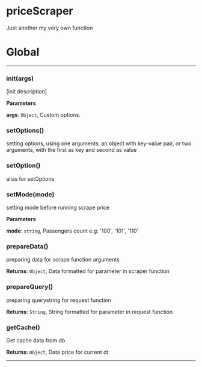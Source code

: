 priceScraper
============

Just another my very own function
# Global





* * *

### init(args) 

[init description]

**Parameters**

**args**: `Object`, Custom options.



### setOptions() 

setting options, using one arguments: an object with key-value pair, 
or two arguments, with the first as key and second as value



### setOption() 

alias for setOptions



### setMode(mode) 

setting mode before running scrape price

**Parameters**

**mode**: `string`, Passengers count e.g: '100', '101', '110'



### prepareData() 

preparing data for scrape function arguments

**Returns**: `Object`, Data formatted for parameter in scraper function


### prepareQuery() 

preparing querystring for request function

**Returns**: `String`, String formatted for parameter in request function


### getCache() 

Get cache data from db

**Returns**: `Object`, Data price for current dt



* * *










